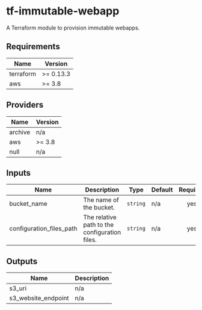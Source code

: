 # tf-immutable-webapp

A Terraform module to provision immutable webapps.

## Requirements

| Name | Version |
|------|---------|
| terraform | >= 0.13.3 |
| aws | >= 3.8 |

## Providers

| Name | Version |
|------|---------|
| archive | n/a |
| aws | >= 3.8 |
| null | n/a |

## Inputs

| Name | Description | Type | Default | Required |
|------|-------------|------|---------|:--------:|
| bucket\_name | The name of the bucket. | `string` | n/a | yes |
| configuration\_files\_path | The relative path to the configuration files. | `string` | n/a | yes |

## Outputs

| Name | Description |
|------|-------------|
| s3\_uri | n/a |
| s3\_website\_endpoint | n/a |
